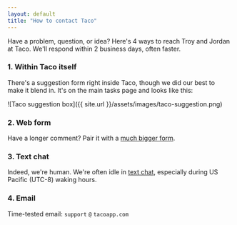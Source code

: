 ```yaml
---
layout: default
title: "How to contact Taco"
---
```


Have a problem, question, or idea? Here's 4 ways to reach Troy and Jordan at Taco. We'll respond within 2 business days, often faster.

### 1. Within Taco itself

There's a suggestion form right inside Taco, though we did our best to make it blend in. It's on the main tasks page and looks like this:

![Taco suggestion box]({{ site.url }}/assets/images/taco-suggestion.png)

### 2. Web form

Have a longer comment? Pair it with a [much bigger form](https://tacoapp.com/feedback).

### 3. Text chat

Indeed, we're human. We're often idle in [text chat](https://tacoapp.com/chat), especially during US Pacific (UTC-8) waking hours.

### 4. Email

Time-tested email: `support` `@` `tacoapp.com`
